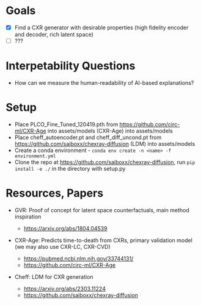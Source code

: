 # Goals

- [x] Find a CXR generator with desirable properties (high fidelity encoder and decoder, rich latent space)
- [ ] ???

# Interpetability Questions

- How can we measure the human-readability of AI-based explanations?

# Setup

- Place PLCO_Fine_Tuned_120419.pth from https://github.com/circ-ml/CXR-Age into assets/models (CXR-Age) into assets/models
- Place cheff_autoencoder.pt and cheff_diff_uncond.pt from https://github.com/saiboxx/chexray-diffusion (LDM) into assets/models
- Create a conda environment - `conda env create -n <name> -f environment.yml`
- Clone the repo at https://github.com/saiboxx/chexray-diffusion, run `pip install -e ./` in the directory with setup.py

# Resources, Papers

- GVR: Proof of concept for latent space counterfactuals, main method inspiration
    - https://arxiv.org/abs/1804.04539

- CXR-Age: Predicts time-to-death from CXRs, primary validation model (we may also use CXR-LC, CXR-CVD)
    - https://pubmed.ncbi.nlm.nih.gov/33744131/
    - https://github.com/circ-ml/CXR-Age

- Cheff: LDM for CXR generation
    - https://arxiv.org/abs/2303.11224
    - https://github.com/saiboxx/chexray-diffusion
